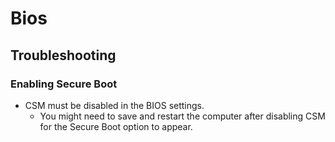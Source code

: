 # Bios

## Troubleshooting

### Enabling Secure Boot

- CSM must be disabled in the BIOS settings.
  - You might need to save and restart the computer after disabling CSM for the Secure Boot option to appear.
